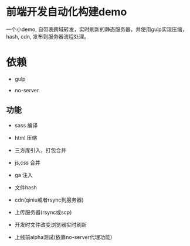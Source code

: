 # 前端开发自动化构建demo
一个小demo, 自带表跨域转发，实时刷新的静态服务器，并使用gulp实现压缩，hash, cdn,
发布到服务器流程处理。

# 依赖

- gulp

- no-server

## 功能

- sass 编译

- html 压缩

- 三方库引入，打包合并

- js,css 合并

- ga 注入

- 文件hash

- cdn(qiniu或者rsync到服务器)

- 上传服务器(rsync或scp)

- 开发时文件改变浏览器实时刷新

- 上线前alpha测试(依靠no-server代理功能)
